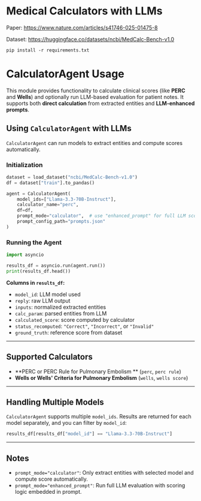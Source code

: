 # Medical Calculators with LLMs
Paper: https://www.nature.com/articles/s41746-025-01475-8 

Dataset: https://huggingface.co/datasets/ncbi/MedCalc-Bench-v1.0

    pip install -r requirements.txt

# CalculatorAgent  Usage

This module provides functionality to calculate clinical scores (like **PERC** and **Wells**) and optionally run LLM-based evaluation for patient notes. It supports both **direct calculation** from extracted entities and **LLM-enhanced prompts**.

## Using `CalculatorAgent` with LLMs

`CalculatorAgent` can run models to extract entities and compute scores automatically.

### Initialization

```python
dataset = load_dataset("ncbi/MedCalc-Bench-v1.0")
df = dataset["train"].to_pandas()

agent = CalculatorAgent(
    model_ids=["Llama-3.3-70B-Instruct"],
    calculator_name="perc",
    df=df,
    prompt_mode="calculator",  # use "enhanced_prompt" for full LLM scoring
    prompt_config_path="prompts.json"
)
```

### Running the Agent

```python
import asyncio

results_df = asyncio.run(agent.run())
print(results_df.head())
```

**Columns in `results_df`:**

* `model_id`: LLM model used
* `reply`: raw LLM output
* `inputs`: normalized extracted entities
* `calc_param`: parsed entities from LLM
* `calculated_score`: score computed by calculator
* `status_recomputed`: `"Correct"`, `"Incorrect"`, or `"Invalid"`
* `ground_truth`: reference score from dataset

---

## Supported Calculators

* **PERC or PERC Rule for Pulmonary Embolism ** (`perc`, `perc rule`)  
* **Wells or Wells' Criteria for Pulmonary Embolism** (`wells`, `wells score`)


---

## Handling Multiple Models

`CalculatorAgent` supports multiple `model_ids`. Results are returned for each model separately, and you can filter by `model_id`:

```python
results_df[results_df["model_id"] == "Llama-3.3-70B-Instruct"]
```

---

## Notes

* `prompt_mode="calculator"`: Only extract entities with selected model and compute score automatically.
* `prompt_mode="enhanced_prompt"`: Run full LLM evaluation with scoring logic embedded in prompt.


